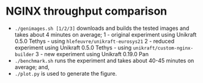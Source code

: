 # NGINX throughput comparison

* `./genimages.sh [1/2/3]` downloads and builds the tested images and takes about 4
   minutes on average;
     1 - original experiment using Unikraft 0.5.0 Tethys - using `hlefeuvre/unikraft-eurosys21`
     2 - reduced experiment using Unikraft 0.5.0 Tethys - using `unikraft/custom-nginx-builder`
     3 - new experiment using Unikraft 0.19.0 Pan
 * `./benchmark.sh` runs the experiment and takes about 40-45 minutes on
   average; and,
 * `./plot.py` is used to generate the figure.
